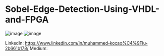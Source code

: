 # Sobel-Edge-Detection-Using-VHDL-and-FPGA
![image](https://user-images.githubusercontent.com/68936726/147419461-8087fa10-075a-4881-b13f-ce6a486ee15f.png)
![image](https://user-images.githubusercontent.com/68936726/147419480-768b542e-06dd-4e52-8299-d1529a659a9c.png)

LinkedIn: https://www.linkedin.com/in/muhammed-kocao%C4%9Flu-2b661b178/
Medium: 

